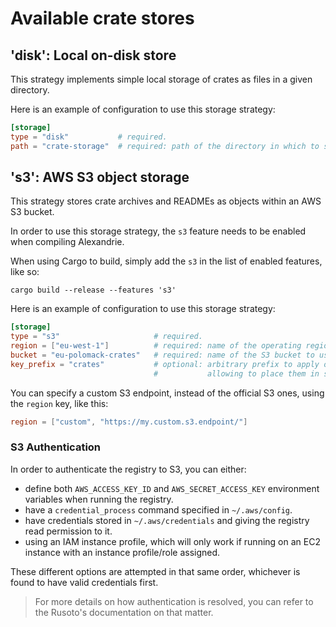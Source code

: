 Available crate stores
======================

'disk': Local on-disk store
---------------------------

This strategy implements simple local storage of crates as files in a given directory.

Here is an example of configuration to use this storage strategy:

```toml
[storage]
type = "disk"           # required.
path = "crate-storage"  # required: path of the directory in which to store the crates.
```

's3': AWS S3 object storage
---------------------------

This strategy stores crate archives and READMEs as objects within an AWS S3 bucket.  

In order to use this storage strategy, the `s3` feature needs to be enabled when compiling Alexandrie.  

When using Cargo to build, simply add the `s3` in the list of enabled features, like so:

```
cargo build --release --features 's3'
```

Here is an example of configuration to use this storage strategy:

```toml
[storage]
type = "s3"                     # required.
region = ["eu-west-1"]          # required: name of the operating region of the S3 bucket.
bucket = "eu-polomack-crates"   # required: name of the S3 bucket to use.
key_prefix = "crates"           # optional: arbitrary prefix to apply on the objects' keys
                                #           allowing to place them in subdirectories.
```

You can specify a custom S3 endpoint, instead of the official S3 ones, using the `region` key, like this:

```toml
region = ["custom", "https://my.custom.s3.endpoint/"]
```

### S3 Authentication

In order to authenticate the registry to S3, you can either:

- define both `AWS_ACCESS_KEY_ID` and `AWS_SECRET_ACCESS_KEY` environment variables when running the registry.
- have a `credential_process` command specified in `~/.aws/config`.
- have credentials stored in `~/.aws/credentials` and giving the registry read permission to it.
- using an IAM instance profile, which will only work if running on an EC2 instance with an instance profile/role assigned.

These different options are attempted in that same order, whichever is found to have valid credentials first.

> For more details on how authentication is resolved, you can refer to the Rusoto's documentation on that matter.
